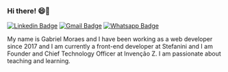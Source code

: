 ### Hi there! 😄👋

[![Linkedin Badge](https://img.shields.io/badge/-Gabriel%20Moraes-blue?style=flat-square&logo=Linkedin&logoColor=white&link=https://www.linkedin.com/in/gmorae)](https://www.linkedin.com/in/gmorae)
[![Gmail Badge](https://img.shields.io/badge/-gmmartins06@gmail.com-blue?style=flat-square&logo=Gmail&logoColor=white&link=mailto:gmmartins06@gmail.com)](mailto:gmmartins06@gmail.com)
[![Whatsapp Badge](https://img.shields.io/badge/-11%20994010204-blue?style=flat-square&logo=Whatsapp&logoColor=white&link=http://wa.me/5511976858901)](https://wa.me/5511976858901)

My name is Gabriel Moraes and I have been working as a web developer since 2017 and I am currently a front-end developer at Stefanini and I am Founder and Chief Technology Officer at Invenção Z. I am passionate about teaching and learning.
